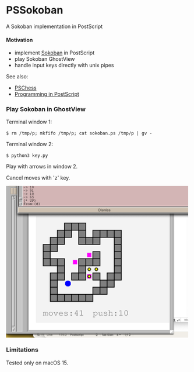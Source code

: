 # PSSokoban
A Sokoban implementation in PostScript

#### Motivation

- implement [Sokoban](https://en.wikipedia.org/wiki/Sokoban) in PostScript
- play Sokoban GhostView
- handle input keys directly with unix pipes

See also:

- [PSChess](https://github.com/nst/PSChess)
- [Programming in PostScript](https://seriot.ch/projects/programming_in_postscript.html)

### Play Sokoban in GhostView

Terminal window 1:

    $ rm /tmp/p; mkfifo /tmp/p; cat sokoban.ps /tmp/p | gv -

Terminal window 2:
    
    $ python3 key.py

Play with arrows in window 2.

Cancel moves with 'z' key.

<img src="pssokoban.png" width="500" align="center"></src>

### Limitations

Tested only on macOS 15.
